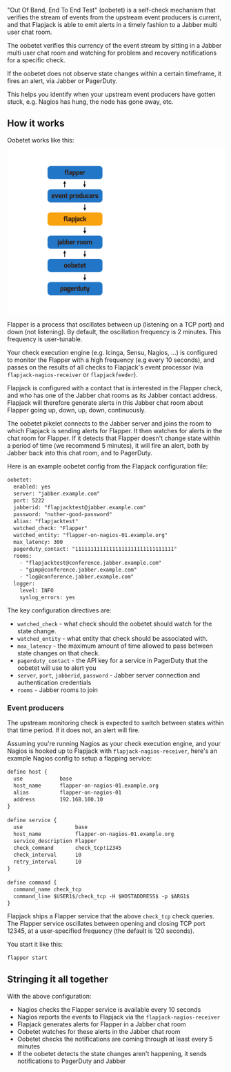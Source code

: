 "Out Of Band, End To End Test" (oobetet) is a self-check mechanism that verifies the stream of events from the upstream event producers is current, and that Flapjack is able to emit alerts in a timely fashion to a Jabber multi user chat room.

The oobetet verifies this currency of the event stream by sitting in a Jabber multi user chat room and watching for problem and recovery notifications for a specific check.

If the oobetet does not observe state changes within a certain timeframe, it fires an alert, via Jabber or PagerDuty.

This helps you identify when your upstream event producers have gotten stuck, e.g. Nagios has hung, the node has gone away, etc.

## How it works

Oobetet works like this:

![oobetet high level](/images/oobetet-high-level.png)

Flapper is a process that oscillates between up (listening on a TCP port) and down (not listening). By default, the oscillation frequency is 2 minutes. This frequency is user-tunable. 

Your check execution engine (e.g. Icinga, Sensu, Nagios, ...) is configured to monitor the Flapper with a high frequency (e.g every 10 seconds), and passes on the results of all checks to Flapjack's event processor (via `flapjack-nagios-receiver` or `flapjackfeeder`).

Flapjack is configured with a contact that is interested in the Flapper check, and who has one of the Jabber chat rooms as its Jabber contact address. Flapjack will therefore generate alerts in this Jabber chat room about Flapper going up, down, up, down, continuously.

The oobetet pikelet connects to the Jabber server and joins the room to which Flapjack is sending alerts for Flapper. It then watches for alerts in the chat room for Flapper. If it detects that Flapper doesn't change state within a period of time (we recommend 5 minutes), it will fire an alert, both by Jabber back into this chat room, and to PagerDuty.

Here is an example oobetet config from the Flapjack configuration file:

```
oobetet:
  enabled: yes
  server: "jabber.example.com"
  port: 5222
  jabberid: "flapjacktest@jabber.example.com"
  password: "nuther-good-password"
  alias: "flapjacktest"
  watched_check: "Flapper"
  watched_entity: "flapper-on-nagios-01.example.org"
  max_latency: 300
  pagerduty_contact: "11111111111111111111111111111111"
  rooms:
    - "flapjacktest@conference.jabber.example.com"
    - "gimp@conference.jabber.example.com"
    - "log@conference.jabber.example.com"
  logger:
    level: INFO
    syslog_errors: yes
```

The key configuration directives are:

 - `watched_check` - what check should the oobetet should watch for the state change.
 - `watched_entity` - what entity that check should be associated with.
 - `max_latency` - the maximum amount of time allowed to pass between state changes on that check.
 - `pagerduty_contact` - the API key for a service in PagerDuty that the oobetet will use to alert you
 - `server`, `port`, `jabberid`, `password` - Jabber server connection and authentication credentials
 - `rooms` - Jabber rooms to join

### Event producers

The upstream monitoring check is expected to switch between states within that time period. If it does not, an alert will fire.

Assuming you're running Nagios as your check execution engine, and your Nagios is hooked up to Flapjack with `flapjack-nagios-receiver`, here's an example Nagios config to setup a flapping service:

```
define host {
  use            base
  host_name      flapper-on-nagios-01.example.org
  alias          flapper-on-nagios-01
  address        192.168.100.10
}

define service {
  use                 base
  host_name           flapper-on-nagios-01.example.org
  service_description Flapper
  check_command       check_tcp!12345
  check_interval      10
  retry_interval      10
}

define command {
  command_name check_tcp
  command_line $USER1$/check_tcp -H $HOSTADDRESS$ -p $ARG1$
}
```

Flapjack ships a Flapper service that the above `check_tcp` check queries. The Flapper service oscillates between opening and closing TCP port 12345, at a user-specified frequency (the default is 120 seconds).

You start it like this:

``` bash
flapper start
```

## Stringing it all together

With the above configuration:

 - Nagios checks the Flapper service is available every 10 seconds
 - Nagios reports the events to Flapjack via the `flapjack-nagios-receiver`
 - Flapjack generates alerts for Flapper in a Jabber chat room
 - Oobetet watches for these alerts in the Jabber chat room
 - Oobetet checks the notifications are coming through at least every 5 minutes
 - If the oobetet detects the state changes aren't happening, it sends notifications to PagerDuty and Jabber

